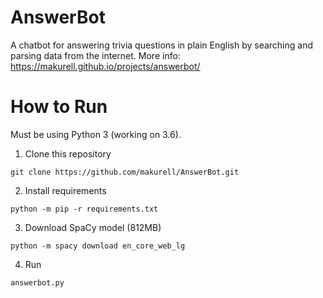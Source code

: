 # AnswerBot
A chatbot for answering trivia questions in plain English by searching and parsing data from the internet. More info: https://makurell.github.io/projects/answerbot/

# How to Run
Must be using Python 3 (working on 3.6).

1. Clone this repository
```
git clone https://github.com/makurell/AnswerBot.git
```
2. Install requirements
```
python -m pip -r requirements.txt
```
3. Download SpaCy model (812MB)
```
python -m spacy download en_core_web_lg
```
4. Run
```
answerbot.py
```
